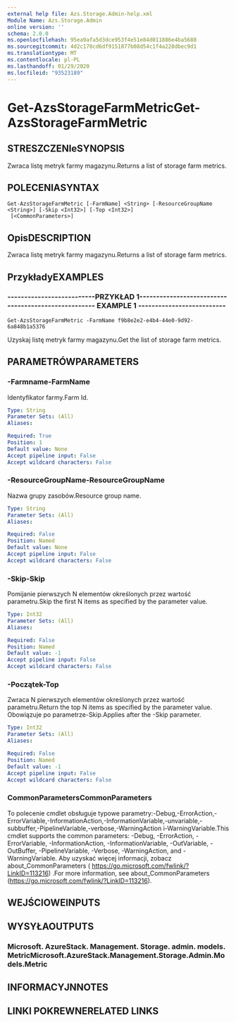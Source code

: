 ```yaml
---
external help file: Azs.Storage.Admin-help.xml
Module Name: Azs.Storage.Admin
online version: ''
schema: 2.0.0
ms.openlocfilehash: 95ea9afa5d3dce953f4e51e84d011886e4ba5688
ms.sourcegitcommit: 4d2c178cd6df9151877b08d54c1f4a228dbec9d1
ms.translationtype: MT
ms.contentlocale: pl-PL
ms.lasthandoff: 01/29/2020
ms.locfileid: "93523189"
---
```

# <span data-ttu-id="b8c1e-101">Get-AzsStorageFarmMetric</span><span class="sxs-lookup"><span data-stu-id="b8c1e-101">Get-AzsStorageFarmMetric</span></span>

## <span data-ttu-id="b8c1e-102">STRESZCZENIe</span><span class="sxs-lookup"><span data-stu-id="b8c1e-102">SYNOPSIS</span></span>
<span data-ttu-id="b8c1e-103">Zwraca listę metryk farmy magazynu.</span><span class="sxs-lookup"><span data-stu-id="b8c1e-103">Returns a list of storage farm metrics.</span></span>

## <span data-ttu-id="b8c1e-104">POLECENIA</span><span class="sxs-lookup"><span data-stu-id="b8c1e-104">SYNTAX</span></span>

```
Get-AzsStorageFarmMetric [-FarmName] <String> [-ResourceGroupName <String>] [-Skip <Int32>] [-Top <Int32>]
 [<CommonParameters>]
```

## <span data-ttu-id="b8c1e-105">Opis</span><span class="sxs-lookup"><span data-stu-id="b8c1e-105">DESCRIPTION</span></span>
<span data-ttu-id="b8c1e-106">Zwraca listę metryk farmy magazynu.</span><span class="sxs-lookup"><span data-stu-id="b8c1e-106">Returns a list of storage farm metrics.</span></span>

## <span data-ttu-id="b8c1e-107">Przykłady</span><span class="sxs-lookup"><span data-stu-id="b8c1e-107">EXAMPLES</span></span>

### <span data-ttu-id="b8c1e-108">--------------------------PRZYKŁAD 1--------------------------</span><span class="sxs-lookup"><span data-stu-id="b8c1e-108">-------------------------- EXAMPLE 1 --------------------------</span></span>
```
Get-AzsStorageFarmMetric -FarmName f9b8e2e2-e4b4-44e0-9d92-6a848b1a5376
```

<span data-ttu-id="b8c1e-109">Uzyskaj listę metryk farmy magazynu.</span><span class="sxs-lookup"><span data-stu-id="b8c1e-109">Get the list of storage farm metrics.</span></span>

## <span data-ttu-id="b8c1e-110">PARAMETRÓW</span><span class="sxs-lookup"><span data-stu-id="b8c1e-110">PARAMETERS</span></span>

### <span data-ttu-id="b8c1e-111">-Farmname</span><span class="sxs-lookup"><span data-stu-id="b8c1e-111">-FarmName</span></span>
<span data-ttu-id="b8c1e-112">Identyfikator farmy.</span><span class="sxs-lookup"><span data-stu-id="b8c1e-112">Farm Id.</span></span>

```yaml
Type: String
Parameter Sets: (All)
Aliases: 

Required: True
Position: 1
Default value: None
Accept pipeline input: False
Accept wildcard characters: False
```

### <span data-ttu-id="b8c1e-113">-ResourceGroupName</span><span class="sxs-lookup"><span data-stu-id="b8c1e-113">-ResourceGroupName</span></span>
<span data-ttu-id="b8c1e-114">Nazwa grupy zasobów.</span><span class="sxs-lookup"><span data-stu-id="b8c1e-114">Resource group name.</span></span>

```yaml
Type: String
Parameter Sets: (All)
Aliases: 

Required: False
Position: Named
Default value: None
Accept pipeline input: False
Accept wildcard characters: False
```

### <span data-ttu-id="b8c1e-115">-Skip</span><span class="sxs-lookup"><span data-stu-id="b8c1e-115">-Skip</span></span>
<span data-ttu-id="b8c1e-116">Pomijanie pierwszych N elementów określonych przez wartość parametru.</span><span class="sxs-lookup"><span data-stu-id="b8c1e-116">Skip the first N items as specified by the parameter value.</span></span>

```yaml
Type: Int32
Parameter Sets: (All)
Aliases: 

Required: False
Position: Named
Default value: -1
Accept pipeline input: False
Accept wildcard characters: False
```

### <span data-ttu-id="b8c1e-117">-Początek</span><span class="sxs-lookup"><span data-stu-id="b8c1e-117">-Top</span></span>
<span data-ttu-id="b8c1e-118">Zwraca N pierwszych elementów określonych przez wartość parametru.</span><span class="sxs-lookup"><span data-stu-id="b8c1e-118">Return the top N items as specified by the parameter value.</span></span>
<span data-ttu-id="b8c1e-119">Obowiązuje po parametrze-Skip.</span><span class="sxs-lookup"><span data-stu-id="b8c1e-119">Applies after the -Skip parameter.</span></span>

```yaml
Type: Int32
Parameter Sets: (All)
Aliases: 

Required: False
Position: Named
Default value: -1
Accept pipeline input: False
Accept wildcard characters: False
```

### <span data-ttu-id="b8c1e-120">CommonParameters</span><span class="sxs-lookup"><span data-stu-id="b8c1e-120">CommonParameters</span></span>
<span data-ttu-id="b8c1e-121">To polecenie cmdlet obsługuje typowe parametry:-Debug,-ErrorAction,-ErrorVariable,-InformationAction,-InformationVariable,-unvariable,-subbuffer,-PipelineVariable,-verbose,-WarningAction i-WarningVariable.</span><span class="sxs-lookup"><span data-stu-id="b8c1e-121">This cmdlet supports the common parameters: -Debug, -ErrorAction, -ErrorVariable, -InformationAction, -InformationVariable, -OutVariable, -OutBuffer, -PipelineVariable, -Verbose, -WarningAction, and -WarningVariable.</span></span> <span data-ttu-id="b8c1e-122">Aby uzyskać więcej informacji, zobacz about_CommonParameters ( https://go.microsoft.com/fwlink/?LinkID=113216) .</span><span class="sxs-lookup"><span data-stu-id="b8c1e-122">For more information, see about_CommonParameters (https://go.microsoft.com/fwlink/?LinkID=113216).</span></span>

## <span data-ttu-id="b8c1e-123">WEJŚCIOWE</span><span class="sxs-lookup"><span data-stu-id="b8c1e-123">INPUTS</span></span>

## <span data-ttu-id="b8c1e-124">WYSYŁA</span><span class="sxs-lookup"><span data-stu-id="b8c1e-124">OUTPUTS</span></span>

### <span data-ttu-id="b8c1e-125">Microsoft. AzureStack. Management. Storage. admin. models. Metric</span><span class="sxs-lookup"><span data-stu-id="b8c1e-125">Microsoft.AzureStack.Management.Storage.Admin.Models.Metric</span></span>

## <span data-ttu-id="b8c1e-126">INFORMACYJN</span><span class="sxs-lookup"><span data-stu-id="b8c1e-126">NOTES</span></span>

## <span data-ttu-id="b8c1e-127">LINKI POKREWNE</span><span class="sxs-lookup"><span data-stu-id="b8c1e-127">RELATED LINKS</span></span>

